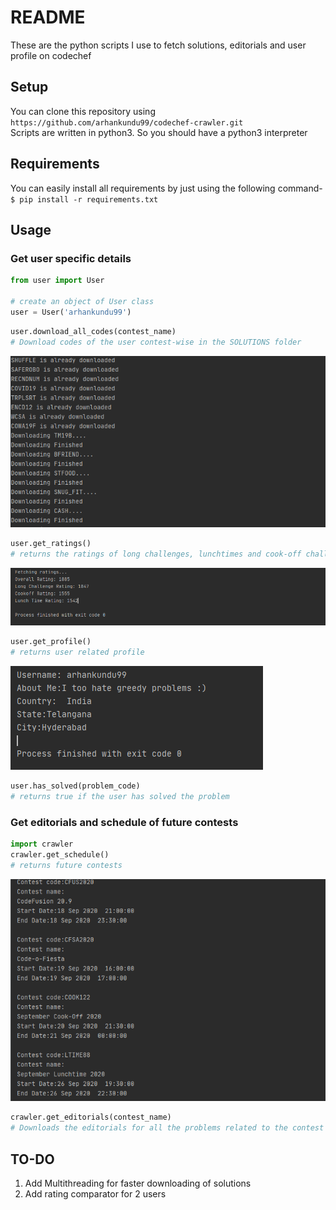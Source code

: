 # README

These are the python scripts I use to fetch solutions, editorials and user profile on codechef

## Setup

You can clone this repository using `https://github.com/arhankundu99/codechef-crawler.git` \
Scripts are written in python3. So you should have a python3 interpreter

## Requirements

You can easily install all requirements by just using the following command- \
`$ pip install -r requirements.txt`

## Usage
### Get user specific details
```python
from user import User

# create an object of User class
user = User('arhankundu99')
```

```python
user.download_all_codes(contest_name)
# Download codes of the user contest-wise in the SOLUTIONS folder
```
<img src="images/solutions download.PNG">

```python
user.get_ratings()
# returns the ratings of long challenges, lunchtimes and cook-off challenges of the user
```
<img src="images/ratings.PNG">

```python
user.get_profile()
# returns user related profile
```
<img src="images/profile.PNG">

```python
user.has_solved(problem_code)
# returns true if the user has solved the problem
```


### Get editorials and schedule of future contests

```python
import crawler
crawler.get_schedule()
# returns future contests
```

<img src="images/schedule.PNG">

```python
crawler.get_editorials(contest_name)
# Downloads the editorials for all the problems related to the contest in the EDITORIALS folder
```

## TO-DO
1) Add Multithreading for faster downloading of solutions
2) Add rating comparator for 2 users
